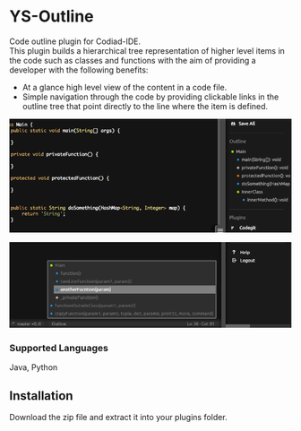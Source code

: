 # YS-Outline
Code outline plugin for Codiad-IDE.  
This plugin builds a hierarchical tree representation of higher level items in the code such as classes and functions with the aim of providing a developer with the following benefits:  

* At a glance high level view of the content in a code file. 
* Simple navigation through the code by providing clickable links in the outline tree that point directly to the line where the item is defined.

![Example 1](example_1.png "Example 1")

![Example 2](example_2.png "Example 2")

### Supported Languages
Java, Python

## Installation
Download the zip file and extract it into your plugins folder.